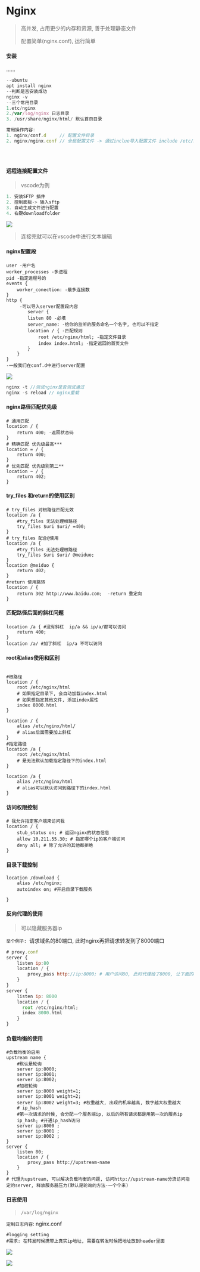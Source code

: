 # Nginx

> 高并发, 占用更少的内存和资源, 善于处理静态文件
>
> 配置简单(nginx.conf), 运行简单

#### 安装

......

```js
--ubuntu
apt install nginx
--判断是否安装成功
nginx -v
--三个常用目录
1.etc/nginx
2./var/log/nginx 日志目录
3. /usr/share/nginx/html/ 默认首页目录

常用操作内容:
1. nginx/conf.d 	// 配置文件目录
2. nginx/nginx.conf // 全局配置文件 -> 通过inclue导入配置文件 include /etc/nginx/conf.d/*.conf;





```

 

#### 远程连接配置文件

>  vscode为例

```js
1. 安装SFTP 插件
2. 控制面板-> 输入sftp
3. 自动生成文件进行配置
4. 右键downloadfolder
```

![](https://raw.githubusercontent.com/mannixchan/Pics/master/img/20210228162439.png)

> 连接完就可以在vscode中进行文本编辑



#### nginx配置段

```nginx
user -用户名
worker_processes -多进程
pid -指定进程号的
events {
    worker_conection: -最多连接数
}
http {
     -可以导入server配置段内容
        server {
        listen 80 -必填
        server_name: -给你的监听的服务命名一个名字, 也可以不指定
        location / { -匹配规则
            root /etc/nginx/html; -指定文件目录
            index index.html; -指定返回的首页文件
        }
    }
}
-一般我们在conf.d中进行server配置

```

![](https://raw.githubusercontent.com/mannixchan/Pics/master/img/http-Nginx-http-conf.png)

```js
nginx -t //测试nginx是否测试通过
nginx -s reload // nginx重载

```

####  nginx路径匹配优先级

```nginx
# 通用匹配
location / {
    return 400; -返回状态码
}
# 精确匹配 优先级最高***
location = / {
	return 400;
}
# 优先匹配 优先级别第二**
location ~ / {
    return 402;
}
```



#### try_files 和return的使用区别

```nginx
# try_files 对根路径匹配无效
location /a { 
    #try_files 无法处理根路径
    try_files $uri $uri/ =400;
}
# try_files 配合@使用 
location /a { 
    #try_files 无法处理根路径
    try_files $uri $uri/ @meiduo;
}
location @meiduo {
    return 402;
}
#return 使用跳转
location / {
    return 302 http://www.baidu.com;  -return 重定向
}
```

#### 匹配路径后面的斜杠问题

```nginx
location /a { #没有斜杠  ip/a && ip/a/都可以访问
    return 400;  
}
location /a/ #加了斜杠  ip/a 不可以访问
```

#### root和alias使用和区别

```nginx

#根路径
location / {
    root /etc/nginx/html
    # 如果指定目录下, 会自动加载index.html
    # 如果想指定其他文件, 添加index属性
    index 8000.html
}

location / {
    alias /etc/nginx/html/
    # alias后面需要加上斜杠
}
#指定路径
location /a {
    root /etc/nginx/html
    # 是无法默认加载指定路径下的index.html
}

location /a {
    alias /etc/nginx/html
    # alias可以默认访问到路径下的index.html
}
```

#### 访问权限控制

```nginx
# 我允许指定客户端来访问我
location / {
    stub_status on; # 返回nginx的状态信息
    allow 10.211.55.30; # 指定哪个ip的客户端访问 
    deny all; # 除了允许的其他都拒绝
}
```

#### 目录下载控制

```nginx
location /download {
    alias /etc/nginx;
    autoindex on; #开启目录下载服务
    
}
```



#### 反向代理的使用

> 可以隐藏服务器ip

`举个例子: `请求域名的80端口, 此时nginx再把请求转发到了8000端口

```js
# proxy.conf
server {
    listen ip:80
    location / {
        proxy_pass http://ip:8000; # 用户访问80, 此时代理给了8000, 让下面的8000端口来处理
    }
}
server {
    listen ip: 8000
    location / {
      root /etc/nginx/html;
      index 8000.html
    }
}
```



#### 负载均衡的使用

```nginx
#负载均衡的启用
upstream name {
    #默认是轮询
    server ip:8000;
    server ip:8001;
    server ip:8002;
    #加权轮询
    server ip:8000 weight=1;
    server ip:8001 weight=2;
    server ip:8002 weight=3; #权重越大, 出现的机率越高, 数字越大权重越大
    # ip_hash
    #第一次请求的时候, 会分配一个服务端ip, 以后的所有请求都是用第一次的服务ip
    ip_hash; #开通ip_hash访问 
    server ip:8000 ;
    server ip:8001 ;
    server ip:8002 ;
}
server {
    listen 80;
    location / {
        proxy_pass http://upstream-name 
    }
}
# 代理为upstream, 可以解决负载均衡的问题, 访问http://upstream-name分流访问指定的server, 释放服务器压力(默认是轮询的方法-一个个来)
```

#### 日志使用

> `/var/log/nginx`

`定制日志内容`: nginx.conf

```nginx
#logging setting
#需求: 在转发时候携带上真实ip地址, 需要在转发时候把地址放到header里面
```

![](https://raw.githubusercontent.com/mannixchan/Pics/master/img/20210228181731.png)

![](https://raw.githubusercontent.com/mannixchan/Pics/master/img/20210228182047.png)

